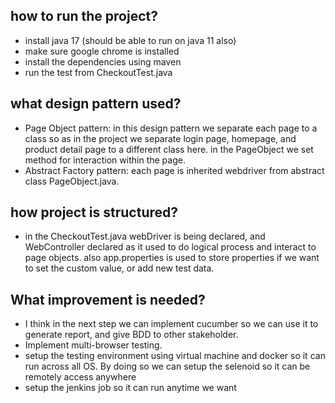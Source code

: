 ## how to run the project?
- install java 17 (should be able to run on java 11 also)
- make sure google chrome is installed
- install the dependencies using maven
- run the test from CheckoutTest.java





## what design pattern used?
- Page Object pattern: in this design pattern we separate each page to a class so as in the project we separate login page, homepage, and product detail page to a different class here. in the PageObject we set method for interaction within the page.
- Abstract Factory pattern: each page is inherited webdriver from abstract class PageObject.java.

## how project is structured?
- in the CheckoutTest.java webDriver is being declared, and WebController declared as it used to do logical process and interact to page objects. also app.properties is used to store properties if we want to set the custom value, or add new test data.

## What improvement is needed?
- I think in the next step we can implement cucumber so we can use it to generate report, and give BDD to other stakeholder.
- Implement multi-browser testing.
- setup the testing environment using virtual machine and docker so it can run across all OS. By doing so we can setup the selenoid so it can be remotely access anywhere
- setup the jenkins job so it can run anytime we want
